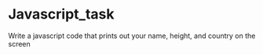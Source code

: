 # Javascript_task
Write a javascript code that prints out your name, height, and country on the screen
